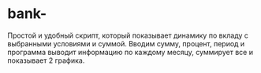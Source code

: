 # bank-
Простой и удобный скрипт, который показывает динамику по вкладу с выбранными условиями и суммой. Вводим сумму, процент, период и программа выводит информацию по каждому месяцу, суммирует все и показывает 2 графика. 
